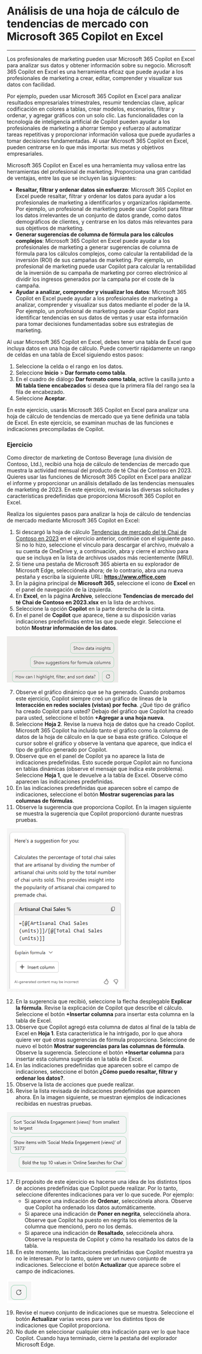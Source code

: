 # Análisis de una hoja de cálculo de tendencias de mercado con Microsoft 365 Copilot en Excel
---
Los profesionales de marketing pueden usar Microsoft 365 Copilot en Excel para analizar sus datos y obtener información sobre su negocio. Microsoft 365 Copilot en Excel es una herramienta eficaz que puede ayudar a los profesionales de marketing a crear, editar, comprender y visualizar sus datos con facilidad.

Por ejemplo, pueden usar Microsoft 365 Copilot en Excel para analizar resultados empresariales trimestrales, resumir tendencias clave, aplicar codificación en colores a tablas, crear modelos, escenarios, filtrar y ordenar, y agregar gráficos con un solo clic. Las funcionalidades con la tecnología de inteligencia artificial de Copilot pueden ayudar a los profesionales de marketing a ahorrar tiempo y esfuerzo al automatizar tareas repetitivas y proporcionar información valiosa que puede ayudarles a tomar decisiones fundamentadas. Al usar Microsoft 365 Copilot en Excel, pueden centrarse en lo que más importa: sus metas y objetivos empresariales.

Microsoft 365 Copilot en Excel es una herramienta muy valiosa entre las herramientas del profesional de marketing. Proporciona una gran cantidad de ventajas, entre las que se incluyen las siguientes:

 -  **Resaltar, filtrar y ordenar datos sin esfuerzo**: Microsoft 365 Copilot en Excel puede resaltar, filtrar y ordenar los datos para ayudar a los profesionales de marketing a identificarlos y organizarlos rápidamente. Por ejemplo, un profesional de marketing puede usar Copilot para filtrar los datos irrelevantes de un conjunto de datos grande, como datos demográficos de clientes, y centrarse en los datos más relevantes para sus objetivos de marketing.
 -  **Generar sugerencias de columna de fórmula para los cálculos complejos**: Microsoft 365 Copilot en Excel puede ayudar a los profesionales de marketing a generar sugerencias de columna de fórmula para los cálculos complejos, como calcular la rentabilidad de la inversión (ROI) de sus campañas de marketing. Por ejemplo, un profesional de marketing puede usar Copilot para calcular la rentabilidad de la inversión de su campaña de marketing por correo electrónico al dividir los ingresos generados por la campaña por el coste de la campaña.
 -  **Ayudar a analizar, comprender y visualizar los datos**: Microsoft 365 Copilot en Excel puede ayudar a los profesionales de marketing a analizar, comprender y visualizar sus datos mediante el poder de la IA. Por ejemplo, un profesional de marketing puede usar Copilot para identificar tendencias en sus datos de ventas y usar esta información para tomar decisiones fundamentadas sobre sus estrategias de marketing.

Al usar Microsoft 365 Copilot en Excel, debes tener una tabla de Excel que incluya datos en una hoja de cálculo. Puede convertir rápidamente un rango de celdas en una tabla de Excel siguiendo estos pasos:

1.  Seleccione la celda o el rango en los datos.
2.  Seleccione **Inicio** &gt; **Dar formato como tabla**.
3.  En el cuadro de diálogo **Dar formato como tabla**, active la casilla junto a **Mi tabla tiene encabezados** si desea que la primera fila del rango sea la fila de encabezado.
4.  Seleccione **Aceptar**.

En este ejercicio, usarás Microsoft 365 Copilot en Excel para analizar una hoja de cálculo de tendencias de mercado que ya tiene definida una tabla de Excel. En este ejercicio, se examinan muchas de las funciones e indicaciones precompiladas de Copilot.<br>

### Ejercicio

Como director de marketing de Contoso Beverage (una división de Contoso, Ltd.), recibió una hoja de cálculo de tendencias de mercado que muestra la actividad mensual del producto de té Chai de Contoso en 2023. Quieres usar las funciones de Microsoft 365 Copilot en Excel para analizar el informe y proporcionar un análisis detallado de las tendencias mensuales de marketing de 2023. En este ejercicio, revisarás las diversas solicitudes y características predefinidas que proporciona Microsoft 365 Copilot en Excel.

Realiza los siguientes pasos para analizar la hoja de cálculo de tendencias de mercado mediante Microsoft 365 Copilot en Excel:

1.  Si descargó la hoja de cálculo [Tendencias de mercado del té Chai de Contoso en 2023](https://go.microsoft.com/fwlink/?linkid=2268822) en el ejercicio anterior, continúe con el siguiente paso. Si no lo hizo, seleccione el vínculo para descargar el archivo, muévalo a su cuenta de OneDrive y, a continuación, abra y cierre el archivo para que se incluya en la lista de archivos usados más recientemente (MRU).
2.  Si tiene una pestaña de Microsoft 365 abierta en su explorador de Microsoft Edge, selecciónela ahora; de lo contrario, abra una nueva pestaña y escriba la siguiente URL: **https://www.office.com**
3.  En la página principal de **Microsoft 365**, seleccione el icono de **Excel** en el panel de navegación de la izquierda.
4.  En **Excel**, en la página **Archivo**, seleccione **Tendencias de mercado del té Chai de Contoso en 2023.xlsx** en la lista de archivos.
5.  Seleccione la opción **Copilot** en la parte derecha de la cinta.
6.  En el panel de **Copilot** que aparece, tiene a su disposición varias indicaciones predefinidas entre las que puede elegir. Seleccione el botón **Mostrar información de los datos**.
    
  ![Captura de pantalla que muestra las indicaciones predefinidas en el panel de Copilot.](../media/copilot-excel-prompts-fb96f587.png)
    
7.  Observe el gráfico dinámico que se ha generado. Cuando probamos este ejercicio, Copilot siempre creó un gráfico de líneas de la **Interacción en redes sociales (vistas) por fecha**. ¿Qué tipo de gráfico ha creado Copilot para usted? Debajo del gráfico que Copilot ha creado para usted, seleccione el botón **+Agregar a una hoja nueva**.
8.  Seleccione **Hoja 2**. Revise la nueva hoja de datos que ha creado Copilot. Microsoft 365 Copilot ha incluido tanto el gráfico como la columna de datos de la hoja de cálculo en la que se basa este gráfico. Coloque el cursor sobre el gráfico y observe la ventana que aparece, que indica el tipo de gráfico generado por Copilot.
9.  Observe que en el panel de Copilot ya no aparece la lista de indicaciones predefinidas. Esto sucede porque Copilot aún no funciona en tablas dinámicas (observe el mensaje que indica este problema). Seleccione **Hoja 1**, que le devuelve a la tabla de Excel. Observe cómo aparecen las indicaciones predefinidas.
10. En las indicaciones predefinidas que aparecen sobre el campo de indicaciones, seleccione el botón **Mostrar sugerencias para las columnas de fórmulas**.
11. Observe la sugerencia que proporciona Copilot. En la imagen siguiente se muestra la sugerencia que Copilot proporcionó durante nuestras pruebas.
    
   ![Captura de pantalla que muestra una sugerencia de Copilot relacionada con las ventas de té Chai artesanal.](../media/copilot-excel-suggestion-artisanal-63acef26.png)
    
12. En la sugerencia que recibió, seleccione la flecha desplegable **Explicar la fórmula**. Revise la explicación de Copilot que describe el cálculo. Seleccione el botón **+Insertar columna** para insertar esta columna en la tabla de Excel.
13. Observe que Copilot agregó esta columna de datos al final de la tabla de Excel en **Hoja 1**. Esta característica le ha intrigado, por lo que ahora quiere ver qué otras sugerencias de fórmula proporciona. Seleccione de nuevo el botón **Mostrar sugerencias para las columnas de fórmula**. Observe la sugerencia. Seleccione el botón **+Insertar columna** para insertar esta columna sugerida en la tabla de Excel.
14. En las indicaciones predefinidas que aparecen sobre el campo de indicaciones, seleccione el botón **¿Cómo puedo resaltar, filtrar y ordenar los datos?**.
15. Observe la lista de acciones que puede realizar.
16. Revise la lista revisada de indicaciones predefinidas que aparecen ahora. En la imagen siguiente, se muestran ejemplos de indicaciones recibidas en nuestras pruebas.
    
   ![Captura de pantalla que muestra varias indicaciones de datos predefinidas, como ordenar, poner en negrita y visualizar elementos específicos.](../media/copilot-excel-data-prompts-a5b3d933.png)
    
17. El propósito de este ejercicio es hacerse una idea de los distintos tipos de acciones predefinidas que Copilot puede realizar. Por lo tanto, seleccione diferentes indicaciones para ver lo que sucede. Por ejemplo:
     -  Si aparece una indicación de **Ordenar**, selecciónela ahora. Observe que Copilot ha ordenado los datos automáticamente.
     -  Si aparece una indicación de **Poner en negrita**, selecciónela ahora. Observe que Copilot ha puesto en negrita los elementos de la columna que mencionó, pero no los demás.
     -  Si aparece una indicación de **Resaltado**, selecciónela ahora. Observe la respuesta de Copilot y cómo ha resaltado los datos de la tabla.
18. En este momento, las indicaciones predefinidas que Copilot muestra ya no le interesan. Por lo tanto, quiere ver un nuevo conjunto de indicaciones. Seleccione el botón **Actualizar** que aparece sobre el campo de indicaciones.
    
   ![Captura de pantalla que muestra el botón Actualizar indicaciones.](../media/copilot-excel-refresh-prompt-icon-3e82c059.png)
    
    
19. Revise el nuevo conjunto de indicaciones que se muestra. Seleccione el botón **Actualizar** varias veces para ver los distintos tipos de indicaciones que Copilot proporciona.
20. No dude en seleccionar cualquier otra indicación para ver lo que hace Copilot. Cuando haya terminado, cierre la pestaña del explorador Microsoft Edge.
